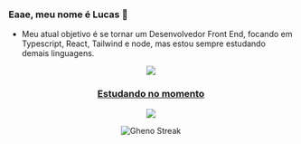 ### Eaae, meu nome é Lucas 👋

- Meu atual objetivo é se tornar um Desenvolvedor Front End, focando em Typescript, React, Tailwind e node, mas estou sempre estudando demais linguagens.

<div align="center" >
<a href="https://skillicons.dev"   >
  <img src="https://skillicons.dev/icons?i=git,ts,react,nextjs,go,docker,mongodb,postgres," />
<br>
  <h3> 
  Estudando no momento
  </h3> 
  <div>
  <a href="https://skillicons.dev"   >
    <img src="https://skillicons.dev/icons?i=prisma,tailwind,ts,react,nextjs,go" />
  </a>
  </div>

![Gheno Streak](https://streak-stats.demolab.com?user=ghenosec&theme=transparent&hide_border=true&border_radius=4.3)
